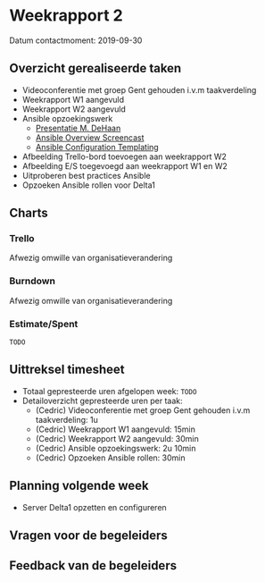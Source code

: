 # Weekrapport 2

Datum contactmoment: 2019-09-30

## Overzicht gerealiseerde taken

- Videoconferentie met groep Gent gehouden i.v.m taakverdeling
- Weekrapport W1 aangevuld
- Weekrapport W2 aangevuld
- Ansible opzoekingswerk
  - [Presentatie M. DeHaan](https://www.youtube.com/watch?v=Qi0AhK7PMCI)
  - [Ansible Overview Screencast](https://www.youtube.com/watch?v=MfoAb50Br94)
  - [Ansible Configuration Templating](https://www.youtube.com/watch?v=p0C90zIbe5s)
- Afbeelding Trello-bord toevoegen aan weekrapport W2
- Afbeelding E/S toegevoegd aan weekrapport W1 en W2
- Uitproberen best practices Ansible
- Opzoeken Ansible rollen voor Delta1

## Charts

### Trello

Afwezig omwille van organisatieverandering

### Burndown

Afwezig omwille van organisatieverandering

### Estimate/Spent

`TODO`

## Uittreksel timesheet

- Totaal gepresteerde uren afgelopen week: `TODO`
- Detailoverzicht gepresteerde uren per taak: 
  - (Cedric) Videoconferentie met groep Gent gehouden i.v.m taakverdeling: 1u
  - (Cedric) Weekrapport W1 aangevuld: 15min
  - (Cedric) Weekrapport W2 aangevuld: 30min
  - (Cedric) Ansible opzoekingswerk: 2u 10min
  - (Cedric) Opzoeken Ansible rollen: 30min

## Planning volgende week

- Server Delta1 opzetten en configureren

## Vragen voor de begeleiders



## Feedback van de begeleiders

